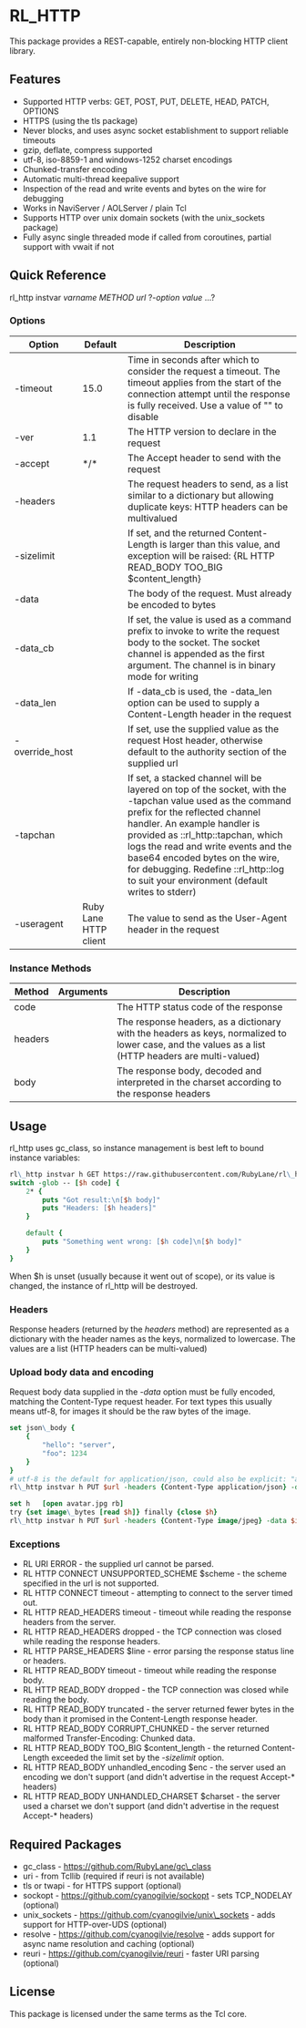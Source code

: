RL\_HTTP
=======

This package provides a REST-capable, entirely non-blocking HTTP client library.

Features
--------

* Supported HTTP verbs: GET, POST, PUT, DELETE, HEAD, PATCH, OPTIONS
* HTTPS (using the tls package)
* Never blocks, and uses async socket establishment to support reliable timeouts
* gzip, deflate, compress supported
* utf-8, iso-8859-1 and windows-1252 charset encodings
* Chunked-transfer encoding
* Automatic multi-thread keepalive support
* Inspection of the read and write events and bytes on the wire for debugging
* Works in NaviServer / AOLServer / plain Tcl
* Supports HTTP over unix domain sockets (with the unix\_sockets package)
* Fully async single threaded mode if called from coroutines, partial support with vwait if not

Quick Reference
---------------
rl\_http instvar *varname* *METHOD* *url* ?*-option* *value* ...?

### Options
| Option | Default | Description |
|--------|---------|-------------|
| -timeout | 15.0 | Time in seconds after which to consider the request a timeout.  The timeout applies from the start of the connection attempt until the response is fully received.  Use a value of "" to disable |
| -ver | 1.1 | The HTTP version to declare in the request |
| -accept | \*/\* | The Accept header to send with the request |
| -headers | | The request headers to send, as a list similar to a dictionary but allowing duplicate keys: HTTP headers can be multivalued |
| -sizelimit | |  If set, and the returned Content-Length is larger than this value, and exception will be raised: {RL HTTP READ\_BODY TOO\_BIG $content\_length} |
| -data | | The body of the request.  Must already be encoded to bytes |
| -data\_cb | | If set, the value is used as a command prefix to invoke to write the request body to the socket.  The socket channel is appended as the first argument.  The channel is in binary mode for writing |
| -data\_len | | If -data\_cb is used, the -data\_len option can be used to supply a Content-Length header in the request |
| -override\_host | | If set, use the supplied value as the request Host header, otherwise default to the authority section of the supplied url |
| -tapchan | | If set, a stacked channel will be layered on top of the socket, with the -tapchan value used as the command prefix for the reflected channel handler.  An example handler is provided as ::rl\_http::tapchan, which logs the read and write events and the base64 encoded bytes on the wire, for debugging.  Redefine ::rl\_http::log to suit your environment (default writes to stderr) |
| -useragent | Ruby Lane HTTP client | The value to send as the User-Agent header in the request |

### Instance Methods
| Method | Arguments | Description |
|--------|-----------|-------------|
| code | | The HTTP status code of the response |
| headers | | The response headers, as a dictionary with the headers as keys, normalized to lower case, and the values as a list (HTTP headers are multi-valued) |
| body | | The response body, decoded and interpreted in the charset according to the response headers |

Usage
-----

rl\_http uses gc\_class, so instance management is best left to bound instance variables:

~~~tcl
rl\_http instvar h GET https://raw.githubusercontent.com/RubyLane/rl\_http/master/README.md
switch -glob -- [$h code] {
    2* {
        puts "Got result:\n[$h body]"
        puts "Headers: [$h headers]"
    }

    default {
        puts "Something went wrong: [$h code]\n[$h body]"
    }
}
~~~

When $h is unset (usually because it went out of scope), or its value is
changed, the instance of rl\_http will be destroyed.

### Headers

Response headers (returned by the *headers* method) are represented as a dictionary with the header names as the keys, normalized to lowercase.  The values are a list (HTTP headers can be multi-valued)

### Upload body data and encoding

Request body data supplied in the *-data* option must be fully encoded, matching the Content-Type request header.  For text types this usually means utf-8, for images it should be the raw bytes of the image.
~~~tcl
set json\_body {
    {
        "hello": "server",
        "foo": 1234
    }
}
# utf-8 is the default for application/json, could also be explicit: "application/json; charset=utf-8"
rl\_http instvar h PUT $url -headers {Content-Type application/json} -data [encoding convertto utf-8 $json\_body]
~~~

~~~tcl
set h	[open avatar.jpg rb]
try {set image\_bytes [read $h]} finally {close $h}
rl\_http instvar h PUT $url -headers {Content-Type image/jpeg} -data $image\_bytes
~~~

### Exceptions
* RL URI ERROR - the supplied url cannot be parsed.
* RL HTTP CONNECT UNSUPPORTED\_SCHEME $scheme - the scheme specified in the url is not supported.
* RL HTTP CONNECT timeout - attempting to connect to the server timed out.
* RL HTTP READ\_HEADERS timeout - timeout while reading the response headers from the server.
* RL HTTP READ\_HEADERS dropped - the TCP connection was closed while reading the response headers.
* RL HTTP PARSE\_HEADERS $line - error parsing the response status line or headers.
* RL HTTP READ\_BODY timeout - timeout while reading the response body.
* RL HTTP READ\_BODY dropped - the TCP connection was closed while reading the body.
* RL HTTP READ\_BODY truncated - the server returned fewer bytes in the body than it promised in the Content-Length response header.
* RL HTTP READ\_BODY CORRUPT\_CHUNKED - the server returned malformed Transfer-Encoding: Chunked data.
* RL HTTP READ\_BODY TOO\_BIG $content\_length - the returned Content-Length exceeded the limit set by the *-sizelimit* option.
* RL HTTP READ\_BODY unhandled\_encoding $enc - the server used an encoding we don't support (and didn't advertise in the request Accept-\* headers)
* RL HTTP READ\_BODY UNHANDLED\_CHARSET $charset - the server used a charset we don't support (and didn't advertise in the request Accept-\* headers)

Required Packages
-----------------
* gc\_class - https://github.com/RubyLane/gc\_class
* uri - from Tcllib (required if reuri is not available)
* tls or twapi - for HTTPS support (optional)
* sockopt - https://github.com/cyanogilvie/sockopt - sets TCP\_NODELAY (optional)
* unix\_sockets - https://github.com/cyanogilvie/unix\_sockets - adds support for HTTP-over-UDS (optional)
* resolve - https://github.com/cyanogilvie/resolve - adds support for async name resolution and caching (optional)
* reuri - https://github.com/cyanogilvie/reuri - faster URI parsing (optional)

License
-------

This package is licensed under the same terms as the Tcl core.

